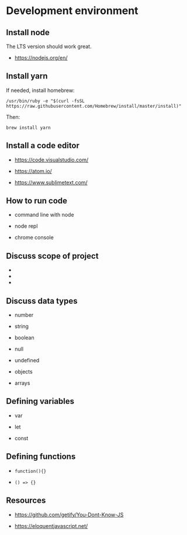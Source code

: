 # Development environment

## Install node

The LTS version should work great.

* https://nodejs.org/en/

## Install yarn

If needed, install homebrew:

`/usr/bin/ruby -e "$(curl -fsSL https://raw.githubusercontent.com/Homebrew/install/master/install)"`

Then:

`brew install yarn`

## Install a code editor

* https://code.visualstudio.com/

* https://atom.io/

* https://www.sublimetext.com/

## How to run code

* command line with node

* node repl

* chrome console

## Discuss scope of project

* 
* 
* 

## Discuss data types

* number

* string

* boolean

* null

* undefined

* objects

* arrays

## Defining variables

* var

* let

* const

## Defining functions

* `function(){}`

* `() => {}`

## Resources

* https://github.com/getify/You-Dont-Know-JS

* https://eloquentjavascript.net/
